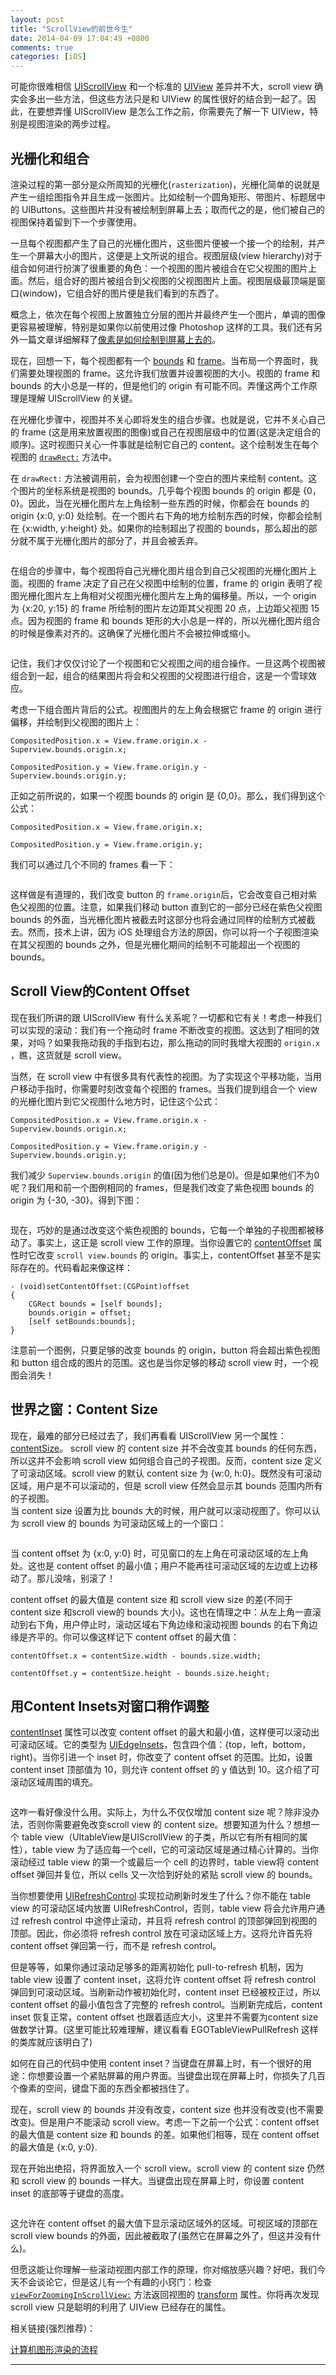```yaml
---
layout: post
title: "ScrollView的前世今生"
date: 2014-04-09 17:04:49 +0800
comments: true
categories: [iOS]
---
```

<p>可能你很难相信 <a href="http://developer.apple.com/library/ios/#documentation/uikit/reference/UIScrollView_Class/Reference/UIScrollView.html">UIScrollView</a> 和一个标准的 <a href="https://developer.apple.com/library/ios/documentation/UIKit/Reference/UIView_Class/UIView/UIView.html">UIView</a> 差异并不大，scroll view 确实会多出一些方法，但这些方法只是和 UIView 的属性很好的结合到一起了。因此，在要想弄懂 UIScrollView 是怎么工作之前，你需要先了解一下 UIView，特别是视图渲染的两步过程。</p>

<h2 id="">光栅化和组合</h2>

<p>渲染过程的第一部分是众所周知的光栅化(<code>rasterization</code>)，光栅化简单的说就是产生一组绘图指令并且生成一张图片。比如绘制一个圆角矩形、带图片、标题居中的 UIButtons。这些图片并没有被绘制到屏幕上去；取而代之的是，他们被自己的视图保持着留到下一个步骤使用。</p>

<p>一旦每个视图都产生了自己的光栅化图片，这些图片便被一个接一个的绘制，并产生一个屏幕大小的图片，这便是上文所说的组合。视图层级(view hierarchy)对于组合如何进行扮演了很重要的角色：一个视图的图片被组合在它父视图的图片上面。然后，组合好的图片被组合到父视图的父视图图片上面。视图层级最顶端是窗口(window)，它组合好的图片便是我们看到的东西了。</p>

<p>概念上，依次在每个视图上放置独立分层的图片并最终产生一个图片，单调的图像更容易被理解，特别是如果你以前使用过像 Photoshop 这样的工具。我们还有另外一篇文章详细解释了<a href="http://objccn.io/issue-3-1/">像素是如何绘制到屏幕上去的</a>。</p>

<p>现在，回想一下，每个视图都有一个 <a href="https://developer.apple.com/library/ios/documentation/UIKit/Reference/UIView_Class/UIView/UIView.html#//apple_ref/occ/instp/UIView/bounds">bounds</a> 和 <a href="https://developer.apple.com/library/ios/documentation/UIKit/Reference/UIView_Class/UIView/UIView.html#//apple_ref/occ/instp/UIView/frame">frame</a>。当布局一个界面时，我们需要处理视图的 frame。这允许我们放置并设置视图的大小。视图的 frame 和 bounds 的大小总是一样的，但是他们的 origin 有可能不同。弄懂这两个工作原理是理解 UIScrollView 的关键。</p>

<p>在光栅化步骤中，视图并不关心即将发生的组合步骤。也就是说，它并不关心自己的 frame (这是用来放置视图的图像)或自己在视图层级中的位置(这是决定组合的顺序)。这时视图只关心一件事就是绘制它自己的 content。这个绘制发生在每个视图的 <a href="https://developer.apple.com/library/ios/documentation/UIKit/Reference/UIView_Class/UIView/UIView.html#//apple_ref/occ/instm/UIView/drawRect:"><code>drawRect:</code></a> 方法中。</p>

<p>在 <code>drawRect:</code> 方法被调用前，会为视图创建一个空白的图片来绘制 content。这个图片的坐标系统是视图的 bounds。几乎每个视图 bounds 的 origin 都是 {0，0}。因此，当在光栅化图片左上角绘制一些东西的时候，你都会在 bounds 的 origin {x:0, y:0} 处绘制。在一个图片右下角的地方绘制东西的时候，你都会绘制在 {x:width, y:height} 处。如果你的绘制超出了视图的 bounds，那么超出的部分就不属于光栅化图片的部分了，并且会被丢弃。</p>

<p><img src="http://img.objccn.io/issue-3/SV2.png" alt="" title="" /></p>

<p>在组合的步骤中，每个视图将自己光栅化图片组合到自己父视图的光栅化图片上面。视图的 frame 决定了自己在父视图中绘制的位置，frame 的 origin 表明了视图光栅化图片左上角相对父视图光栅化图片左上角的偏移量。所以，一个 origin 为 {x:20, y:15} 的 frame 所绘制的图片左边距其父视图 20 点，上边距父视图 15 点。因为视图的 frame 和 bounds 矩形的大小总是一样的，所以光栅化图片组合的时候是像素对齐的。这确保了光栅化图片不会被拉伸或缩小。</p>

<p><img src="http://img.objccn.io/issue-3/SV1.png" alt="" title="" /></p>

<p>记住，我们才仅仅讨论了一个视图和它父视图之间的组合操作。一旦这两个视图被组合到一起，组合的结果图片将会和父视图的父视图进行组合，这是一个雪球效应。</p>

<p>考虑一下组合图片背后的公式。视图图片的左上角会根据它 frame 的 origin 进行偏移，并绘制到父视图的图片上：</p>

```objc
CompositedPosition.x = View.frame.origin.x - Superview.bounds.origin.x;

CompositedPosition.y = View.frame.origin.y - Superview.bounds.origin.y;
```

<p>正如之前所说的，如果一个视图 bounds 的 origin 是 {0,0}。那么，我们得到这个公式：</p>

```objc
CompositedPosition.x = View.frame.origin.x;

CompositedPosition.y = View.frame.origin.y;
```
<!-- more -->
<p>我们可以通过几个不同的 frames 看一下：</p>

<p><img src="http://img.objccn.io/issue-3/SV3.png" alt="" title="" /></p>

<p>这样做是有道理的，我们改变 button 的 <code>frame.origin</code>后，它会改变自己相对紫色父视图的位置。注意，如果我们移动 button 直到它的一部分已经在紫色父视图 bounds 的外面，当光栅化图片被截去时这部分也将会通过同样的绘制方式被截去。然而，技术上讲，因为 iOS 处理组合方法的原因，你可以将一个子视图渲染在其父视图的 bounds 之外，但是光栅化期间的绘制不可能超出一个视图的 bounds。</p>

<h2 id="scrollviewcontentoffset">Scroll View的Content Offset</h2>

<p>现在我们所讲的跟 UIScrollView 有什么关系呢？一切都和它有关！考虑一种我们可以实现的滚动：我们有一个拖动时 frame 不断改变的视图。这达到了相同的效果，对吗？如果我拖动我的手指到右边，那么拖动的同时我增大视图的 <code>origin.x</code> ，瞧，这货就是 scroll view。</p>

<p>当然，在 scroll view 中有很多具有代表性的视图。为了实现这个平移功能，当用户移动手指时，你需要时刻改变每个视图的 frames。当我们提到组合一个 view 的光栅化图片到它父视图什么地方时，记住这个公式：</p>

```objc
CompositedPosition.x = View.frame.origin.x - Superview.bounds.origin.x;

CompositedPosition.y = View.frame.origin.y - Superview.bounds.origin.y;
```

<p>我们减少 <code>Superview.bounds.origin</code> 的值(因为他们总是0)。但是如果他们不为0呢？我们用和前一个图例相同的 frames，但是我们改变了紫色视图 bounds 的 origin 为 {-30, -30}。得到下图：</p>

<p><img src="http://img.objccn.io/issue-3/SV4.png" alt="" title="" /></p>

<p>现在，巧妙的是通过改变这个紫色视图的 bounds，它每一个单独的子视图都被移动了。事实上，这正是 scroll view 工作的原理。当你设置它的 <a href="https://developer.apple.com/library/ios/documentation/uikit/reference/UIScrollView_Class/Reference/UIScrollView.html#//apple_ref/occ/instp/UIScrollView/contentOffset">contentOffset</a> 属性时它改变 <code>scroll view.bounds</code> 的 origin。事实上，contentOffset 甚至不是实际存在的。代码看起来像这样：</p>

```objc
- (void)setContentOffset:(CGPoint)offset
{
    CGRect bounds = [self bounds];
    bounds.origin = offset;
    [self setBounds:bounds];
}
```

<p>注意前一个图例，只要足够的改变 bounds 的 origin，button 将会超出紫色视图和 button 组合成的图片的范围。这也是当你足够的移动 scroll view 时，一个视图会消失！</p>

<h2 id="contentsize">世界之窗：Content Size</h2>

<p>现在，最难的部分已经过去了，我们再看看 UIScrollView 另一个属性：<a href="https://developer.apple.com/library/ios/documentation/uikit/reference/UIScrollView_Class/Reference/UIScrollView.html#//apple_ref/occ/instp/UIScrollView/contentSize">contentSize</a>。
scroll view 的 content size 并不会改变其 bounds 的任何东西，所以这并不会影响 scroll view 如何组合自己的子视图。反而，content size 定义了可滚动区域。scroll view 的默认 content size 为 {w:0, h:0}。既然没有可滚动区域，用户是不可以滚动的，但是 scroll view 任然会显示其 bounds 范围内所有的子视图。 <br />
当 content size 设置为比 bounds 大的时候，用户就可以滚动视图了。你可以认为 scroll view 的 bounds 为可滚动区域上的一个窗口：</p>

<p><img src="http://img.objccn.io/issue-3/SV5.png" alt="" title="" /></p>

<p>当 content offset 为 {x:0, y:0} 时，可见窗口的左上角在可滚动区域的左上角处。这也是 content offset 的最小值；用户不能再往可滚动区域的左边或上边移动了。那儿没啥，别滚了！</p>

<p>content offset 的最大值是 content size 和 scroll view size 的差(不同于 content size 和scroll view的 bounds 大小)。这也在情理之中：从左上角一直滚动到右下角，用户停止时，滚动区域右下角边缘和滚动视图 bounds 的右下角边缘是齐平的。你可以像这样记下 content offset 的最大值：</p>

```objc
contentOffset.x = contentSize.width - bounds.size.width;

contentOffset.y = contentSize.height - bounds.size.height;
```

<h2 id="contentinsets">用Content Insets对窗口稍作调整</h2>

<p><a href="https://developer.apple.com/library/ios/documentation/uikit/reference/UIScrollView_Class/Reference/UIScrollView.html#//apple_ref/occ/instp/UIScrollView/contentInset">contentInset</a> 属性可以改变 content offset 的最大和最小值，这样便可以滚动出可滚动区域。它的类型为 <a href="https://developer.apple.com/library/ios/documentation/uikit/reference/UIKitDataTypesReference/Reference/reference.html#//apple_ref/doc/c_ref/UIEdgeInsets">UIEdgeInsets</a>，包含四个值：{top，left，bottom，right}。当你引进一个 inset 时，你改变了 content offset 的范围。比如，设置 content inset 顶部值为 10，则允许 content offset 的 y 值达到 10。这介绍了可滚动区域周围的填充。</p>

<p><img src="http://img.objccn.io/issue-3/SV6.png" alt="" title="" /></p>

<p>这咋一看好像没什么用。实际上，为什么不仅仅增加 content size 呢？除非没办法，否则你需要避免改变scroll view 的 content size。想要知道为什么？想想一个 table view（UItableView是UIScrollView 的子类，所以它有所有相同的属性），table view 为了适应每一个cell，它的可滚动区域是通过精心计算的。当你滚动经过 table view 的第一个或最后一个 cell 的边界时，table view将 content offset 弹回并复位，所以 cells 又一次恰到好处的紧贴 scroll view 的 bounds。</p>

<p>当你想要使用 <a href="https://developer.apple.com/library/ios/documentation/uikit/reference/UIRefreshControl_class/Reference/Reference.html">UIRefreshControl</a> 实现拉动刷新时发生了什么？你不能在 table view 的可滚动区域内放置 UIRefreshControl，否则，table view 将会允许用户通过 refresh control 中途停止滚动，并且将 refresh control 的顶部弹回到视图的顶部。因此，你必须将 refresh control 放在可滚动区域上方。这将允许首先将 content offset 弹回第一行，而不是 refresh control。</p>

<p>但是等等，如果你通过滚动足够多的距离初始化 pull-to-refresh 机制，因为 table view 设置了 content inset，这将允许 content offset 将 refresh control 弹回到可滚动区域。当刷新动作被初始化时，content inset 已经被校正过，所以 content offset 的最小值包含了完整的 refresh control。当刷新完成后，content inset 恢复正常，content offset 也跟着适应大小，这里并不需要为content size 做数学计算。(这里可能比较难理解，建议看看 EGOTableViewPullRefresh 这样的类库就应该明白了)</p>

<p>如何在自己的代码中使用 content inset？当键盘在屏幕上时，有一个很好的用途：你想要设置一个紧贴屏幕的用户界面。当键盘出现在屏幕上时，你损失了几百个像素的空间，键盘下面的东西全都被挡住了。</p>

<p>现在，scroll view 的 bounds 并没有改变，content size 也并没有改变(也不需要改变)。但是用户不能滚动 scroll view。考虑一下之前一个公式：content offset 的最大值是 content size 和 bounds 的差。如果他们相等，现在 content offset 的最大值是 {x:0, y:0}.</p>

<p>现在开始出绝招，将界面放入一个 scroll view。scroll view 的 content size 仍然和 scroll view 的 bounds 一样大。当键盘出现在屏幕上时，你设置 content inset 的底部等于键盘的高度。</p>

<p><img src="http://img.objccn.io/issue-3/SV7.png" alt="" title="" /></p>

<p>这允许在 content offset 的最大值下显示滚动区域外的区域。可视区域的顶部在 scroll view bounds 的外面，因此被截取了(虽然它在屏幕之外了，但这并没有什么)。</p>

<p>但愿这能让你理解一些滚动视图内部工作的原理，你对缩放感兴趣？好吧，我们今天不会谈论它，但是这儿有一个有趣的小窍门：检查 <a href="http://developer.apple.com/library/ios/#documentation/uikit/reference/UIScrollViewDelegate_Protocol/Reference/UIScrollViewDelegate.html#//apple_ref/doc/uid/TP40006923-CH3-SW7"><code>viewForZoomingInScrollView:</code></a> 方法返回视图的 <a href="https://developer.apple.com/library/ios/documentation/UIKit/Reference/UIView_Class/UIView/UIView.html#//apple_ref/occ/instp/UIView/transform">transform</a> 属性。你将再次发现 scroll view 只是聪明的利用了 UIView 已经存在的属性。</p>

<p>相关链接(强烈推荐)：</p>

<p><a href="http://bbs.weiphone.com/read-htm-tid-6880069.html">计算机图形渲染的流程</a></p>

<hr />